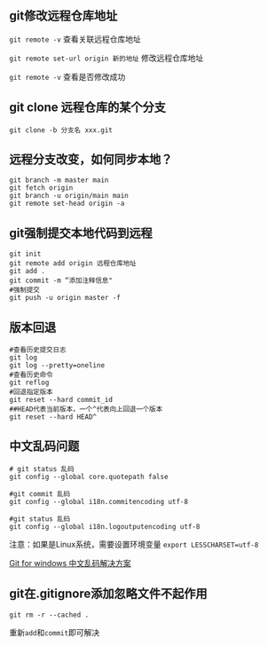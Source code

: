 ## git修改远程仓库地址

`git remote -v`     查看关联远程仓库地址

`git remote set-url origin 新的地址`      修改远程仓库地址

`git remote -v`     查看是否修改成功



## git clone 远程仓库的某个分支

`git clone -b 分支名 xxx.git`



## 远程分支改变，如何同步本地？

```shell
git branch -m master main
git fetch origin
git branch -u origin/main main
git remote set-head origin -a
```



## git强制提交本地代码到远程

```shell
git init
git remote add origin 远程仓库地址
git add . 
git commit -m “添加注释信息"
#强制提交
git push -u origin master -f 
```



## 版本回退

```shell
#查看历史提交日志
git log  
git log --pretty=oneline
#查看历史命令
git reflog
#回退指定版本
git reset --hard commit_id
##HEAD代表当前版本，一个^代表向上回退一个版本
git reset --hard HEAD^
```



## 中文乱码问题

```shell
# git status 乱码
git config --global core.quotepath false

#git commit 乱码
git config --global i18n.commitencoding utf-8

#git status 乱码
git config --global i18n.logoutputencoding utf-8
```

注意：如果是Linux系统，需要设置环境变量 `export LESSCHARSET=utf-8`

[Git for windows 中文乱码解决方案](https://www.cnblogs.com/ayseeing/p/4203679.html)



## git在.gitignore添加忽略文件不起作用

```shell
git rm -r --cached .
```

重新`add`和`commit`即可解决
